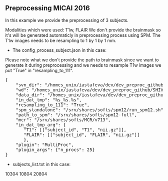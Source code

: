 ## Preprocessing MICAI 2016


In this example we provide the preprocessing of 3 subjects.

Modalities which were used: T1w, FLAIR
We don't provide the brainmask so it's will be generated automaticly in preprocessing process using SPM.
The T1w images needs to be resampling to 1 by 1 by 1 mm.

- The config_process_subject.json in this case:

 Please note what we don't provide the path to brainmask since we want to generate it during preprocessing and 
 we needs to resample T1w images we put  "True" in "resampling_to_111".
 
 <pre>
{
    "svn_dir": "/homes_unix/iastafeva/dev/dev_preproc_github/SHIVApreproc/shiva_preproc/",
    "wd": "/homes_unix/iastafeva/dev/dev_preproc_github/SHIVApreproc/examples_preproc/MICCAI_2016/preproc_images",
    "data_dir": "/homes_unix/iastafeva/dev/dev_preproc_github/SHIVApreproc/examples_preproc/MICCAI_2016/raw_images",
    "in_dat_tmp": "%s_%s.%s",
    "resampling_to_111": "True",    
    "spm_standalone": "/srv/shares/softs/spm12/run_spm12.sh",
    "path_to_spm": "/srv/shares/softs/spm12-full",
    "mcr": "/srv/shares/softs/MCR/v713",
    "in_dat_tmp_arg": {
       "T1": [["subject_id", "T1", "nii.gz"]],
       "FLAIR": [["subject_id", "FLAIR", "nii.gz"]]
       },
    "plugin": "MultiProc",
    "plugin_args": {"n_procs": 25}   
}
</pre>

 - subjects_list.txt in this case:

10304
10804
20804

